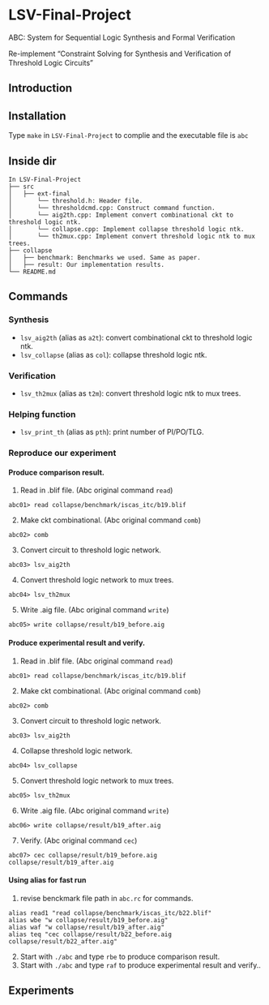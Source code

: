 # LSV-Final-Project
ABC: System for Sequential Logic Synthesis and Formal Verification

Re-implement “Constraint Solving for Synthesis and Veriﬁcation of Threshold Logic Circuits”


## Introduction


## Installation
Type `make` in `LSV-Final-Project` to complie and the executable file is `abc`

## Inside dir
```
In LSV-Final-Project  
├── src
│   ├── ext-final
│       └── threshold.h: Header file. 
│       └── thresholdcmd.cpp: Construct command function.  
│       └── aig2th.cpp: Implement convert combinational ckt to threshold logic ntk. 
│       └── collapse.cpp: Implement collapse threshold logic ntk.
│       └── th2mux.cpp: Implement convert threshold logic ntk to mux trees.  
├── collapse
│   ├── benchmark: Benchmarks we used. Same as paper.
│   ├── result: Our implementation results.
└── README.md
```

## Commands

### Synthesis
- `lsv_aig2th` (alias as `a2t`): convert combinational ckt to threshold logic ntk.
- `lsv_collapse` (alias as `col`): collapse threshold logic ntk.
### Verification
- `lsv_th2mux`  (alias as `t2m`): convert threshold logic ntk to mux trees.
### Helping function
- `lsv_print_th` (alias as `pth`): print number of PI/PO/TLG.

### Reproduce our experiment
#### Produce comparison result.
1. Read in .blif file. (Abc original command `read`)
```
abc01> read collapse/benchmark/iscas_itc/b19.blif
```
2. Make ckt combinational. (Abc original command `comb`)
```
abc02> comb
```
3. Convert circuit to threshold logic network.
```
abc03> lsv_aig2th
```
4. Convert threshold logic network to mux trees. 
```
abc04> lsv_th2mux
```
5. Write .aig file. (Abc original command `write`)
```
abc05> write collapse/result/b19_before.aig
```

#### Produce experimental result and verify.
1. Read in .blif file. (Abc original command `read`)
```
abc01> read collapse/benchmark/iscas_itc/b19.blif
```
2. Make ckt combinational. (Abc original command `comb`)
```
abc02> comb
```
3. Convert circuit to threshold logic network.
```
abc03> lsv_aig2th
```
4. Collapse threshold logic network. 
```
abc04> lsv_collapse
```
5. Convert threshold logic network to mux trees. 
```
abc05> lsv_th2mux
```
6. Write .aig file. (Abc original command `write`)
```
abc06> write collapse/result/b19_after.aig
```
7. Verify. (Abc original command `cec`)
```
abc07> cec collapse/result/b19_before.aig collapse/result/b19_after.aig
```

#### Using alias for fast run 
1. revise benckmark file path in `abc.rc` for commands.
```
alias read1 "read collapse/benchmark/iscas_itc/b22.blif"
alias wbe "w collapse/result/b19_before.aig"
alias waf "w collapse/result/b19_after.aig"
alias teq "cec collapse/result/b22_before.aig collapse/result/b22_after.aig"
```
2. Start with `./abc` and type `rbe` to produce comparison result.
2. Start with `./abc` and type `raf` to produce experimental result and verify..

## Experiments


